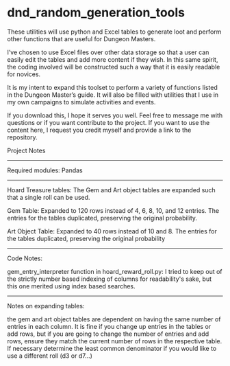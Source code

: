 ﻿# dnd_random_generation_tools
These utilities will use python and Excel tables to generate loot and perform other functions that are useful for Dungeon Masters. 

I’ve chosen to use Excel files over other data storage so that a user can easily edit the tables and add more content if they wish. In this same spirit, the coding involved will be constructed such a way that it is easily readable for novices.

It is my intent to expand this toolset to perform a variety of functions listed in the Dungeon Master’s guide. It will also be filled with utilities that I use in my own campaigns to simulate activities and events. 

If you download this, I hope it serves you well. Feel free to message me with questions or if you want contribute to the project. If you want to use the content here, I request you credit myself and provide a link to the repository.

Project Notes

-------------

Required modules:
Pandas

----------------------------

Hoard Treasure tables:
The Gem and Art object tables are expanded such that a single roll can be used. 

Gem Table: Expanded to 120 rows instead of  4, 6, 8, 10, and 12 entries. The entries for the tables duplicated, preserving the original probability.

Art Object Table: Expanded to 40 rows instead of 10 and 8. The entries for the tables duplicated, preserving the original probability

---------------------

Code Notes:

gem_entry_interpreter function in hoard_reward_roll.py: I tried to keep out of the strictly number based indexing of columns for readability's sake, but this one merited using index based searches. 



----------------------------

Notes on expanding tables:

the gem and art object tables are dependent on having the same number of entries in each column. It is fine if you change up entries in the tables or add rows, but if you are going to change the number of entries and add rows, ensure they match the current number of rows in the respective table. If necessary determine the least common denominator if you would like to use a different roll (d3 or d7...)
